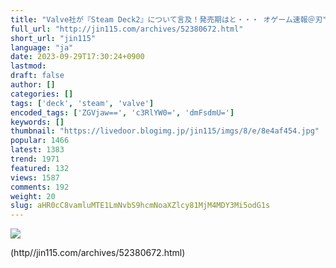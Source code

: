 ```yaml
---
title: "Valve社が『Steam Deck2』について言及！発売期はと・・・ オゲーム速報＠刃"
full_url: "http://jin115.com/archives/52380672.html"
short_url: "jin115"
language: "ja"
date: 2023-09-29T17:30:24+0900
lastmod: 
draft: false
author: []
categories: []
tags: ['deck', 'steam', 'valve']
encoded_tags: ['ZGVjaw==', 'c3RlYW0=', 'dmFsdmU=']
keywords: []
thumbnail: "https://livedoor.blogimg.jp/jin115/imgs/8/e/8e4af454.jpg"
popular: 1466
latest: 1383
trend: 1971
featured: 132
views: 1587
comments: 192
weight: 20
slug: aHR0cC8vamluMTE1LmNvbS9hcmNoaXZlcy81MjM4MDY3Mi5odG1s
---
```


![](https://livedoor.blogimg.jp/jin115/imgs/8/e/8e4af454.jpg)



(http//jin115.com/archives/52380672.html)
